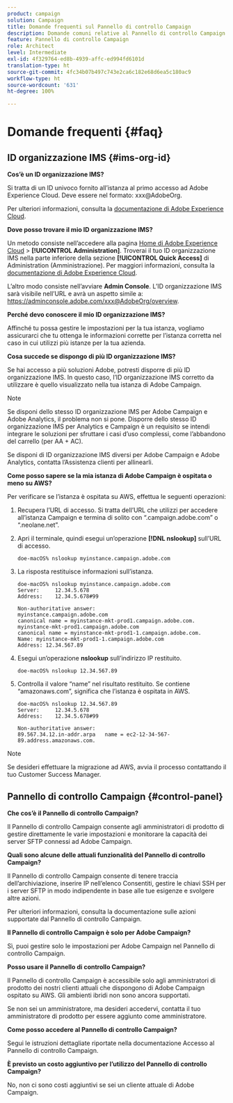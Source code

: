 ```yaml
---
product: campaign
solution: Campaign
title: Domande frequenti sul Pannello di controllo Campaign
description: Domande comuni relative al Pannello di controllo Campaign
feature: Pannello di controllo Campaign
role: Architect
level: Intermediate
exl-id: 4f329764-ed8b-4939-affc-ed994fd6101d
translation-type: ht
source-git-commit: 4fc34b07b497c743e2ca6c182e68d6ea5c180ac9
workflow-type: ht
source-wordcount: '631'
ht-degree: 100%

---
```


# Domande frequenti {#faq}

## ID organizzazione IMS {#ims-org-id}

**Cos’è un ID organizzazione IMS?**

Si tratta di un ID univoco fornito all’istanza al primo accesso ad Adobe Experience Cloud. Deve essere nel formato: xxx@AdobeOrg.

Per ulteriori informazioni, consulta la [documentazione di Adobe Experience Cloud](https://marketing.adobe.com/resources/help/it_IT/mcloud/organizations.html).

**Dove posso trovare il mio ID organizzazione IMS?**

Un metodo consiste nell’accedere alla pagina [Home di Adobe Experience Cloud](https://experiencecloud.adobe.com/) > **[!UICONTROL Administration]**. Troverai il tuo ID organizzazione IMS nella parte inferiore della sezione **[!UICONTROL Quick Access]** di Administration (Amministrazione). Per maggiori informazioni, consulta la [documentazione di Adobe Experience Cloud](https://marketing.adobe.com/resources/help/it_IT/mcloud/organizations.html).

L’altro modo consiste nell’avviare **Admin Console**. L’ID organizzazione IMS sarà visibile nell’URL e avrà un aspetto simile a: https://adminconsole.adobe.com/xxx@AdobeOrg/overview.

**Perché devo conoscere il mio ID organizzazione IMS?**

Affinché tu possa gestire le impostazioni per la tua istanza, vogliamo assicurarci che tu ottenga le informazioni corrette per l’istanza corretta nel caso in cui utilizzi più istanze per la tua azienda.

**Cosa succede se dispongo di più ID organizzazione IMS?**

Se hai accesso a più soluzioni Adobe, potresti disporre di più ID organizzazione IMS. In questo caso, l’ID organizzazione IMS corretto da utilizzare è quello visualizzato nella tua istanza di Adobe Campaign.

>[!NOTE]
>
>Se disponi dello stesso ID organizzazione IMS per Adobe Campaign e Adobe Analytics, il problema non si pone. Disporre dello stesso ID organizzazione IMS per Analytics e Campaign è un requisito se intendi integrare le soluzioni per sfruttare i casi d’uso complessi, come l’abbandono del carrello (per AA + AC).
>
>Se disponi di ID organizzazione IMS diversi per Adobe Campaign e Adobe Analytics, contatta l’Assistenza clienti per allinearli.

**Come posso sapere se la mia istanza di Adobe Campaign è ospitata o meno su AWS?**

Per verificare se l’istanza è ospitata su AWS, effettua le seguenti operazioni:

1. Recupera l’URL di accesso. Si tratta dell’URL che utilizzi per accedere all’istanza Campaign e termina di solito con “.campaign.adobe.com” o “.neolane.net”.
1. Apri il terminale, quindi esegui un’operazione **[!DNL nslookup]** sull’URL di accesso.

   `doe-macOS% nslookup myinstance.campaign.adobe.com`

1. La risposta restituisce informazioni sull’istanza.

   ```
   doe-macOS% nslookup myinstance.campaign.adobe.com
   Server:     12.34.5.678
   Address:    12.34.5.678#99
   
   Non-authoritative answer:
   myinstance.campaign.adobe.com
   canonical name = myinstance-mkt-prod1.campaign.adobe.com.
   myinstance-mkt-prod1.campaign.adobe.com
   canonical name = myinstance-mkt-prod1-1.campaign.adobe.com.
   Name: myinstance-mkt-prod1-1.campaign.adobe.com
   Address: 12.34.567.89
   ```

1. Esegui un’operazione **nslookup** sull’indirizzo IP restituito.

   `doe-macOS% nslookup 12.34.567.89`

1. Controlla il valore “name” nel risultato restituito. Se contiene “amazonaws.com”, significa che l’istanza è ospitata in AWS.

   ```
   doe-macOS% nslookup 12.34.567.89
   Server:     12.34.5.678
   Address:    12.34.5.678#99
   
   Non-authoritative answer:
   89.567.34.12.in-addr.arpa   name = ec2-12-34-567-89.address.amazonaws.com.
   ```

>[!NOTE]
>
>Se desideri effettuare la migrazione ad AWS, avvia il processo contattando il tuo Customer Success Manager.

## Pannello di controllo Campaign {#control-panel}

**Che cos’è il Pannello di controllo Campaign?**

Il Pannello di controllo Campaign consente agli amministratori di prodotto di gestire direttamente le varie impostazioni e monitorare la capacità dei server SFTP connessi ad Adobe Campaign.

**Quali sono alcune delle attuali funzionalità del Pannello di controllo Campaign?**

Il Pannello di controllo Campaign consente di tenere traccia dell’archiviazione, inserire IP nell’elenco Consentiti, gestire le chiavi SSH per i server SFTP in modo indipendente in base alle tue esigenze e svolgere altre azioni.

Per ulteriori informazioni, consulta la documentazione sulle azioni supportate dal Pannello di controllo Campaign.

**Il Pannello di controllo Campaign è solo per Adobe Campaign?**

Sì, puoi gestire solo le impostazioni per Adobe Campaign nel Pannello di controllo Campaign.

**Posso usare il Pannello di controllo Campaign?**

Il Pannello di controllo Campaign è accessibile solo agli amministratori di prodotto dei nostri clienti attuali che dispongono di Adobe Campaign ospitato su AWS. Gli ambienti ibridi non sono ancora supportati.

Se non sei un amministratore, ma desideri accedervi, contatta il tuo amministratore di prodotto per essere aggiunto come amministratore.

**Come posso accedere al Pannello di controllo Campaign?**

Segui le istruzioni dettagliate riportate nella documentazione Accesso al Pannello di controllo Campaign.

**È previsto un costo aggiuntivo per l’utilizzo del Pannello di controllo Campaign?**

No, non ci sono costi aggiuntivi se sei un cliente attuale di Adobe Campaign.

